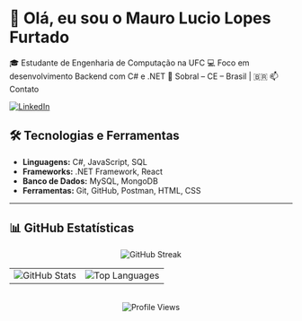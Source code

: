 # 👋 Olá, eu sou o Mauro Lucio Lopes Furtado

🎓 Estudante de Engenharia de Computação na UFC
💻 Foco em desenvolvimento Backend com C# e .NET
📍 Sobral – CE – Brasil | 🇧🇷
📫 Contato

[![LinkedIn](https://img.shields.io/badge/LinkedIn-Visite%20meu%20perfil-0A66C2?style=for-the-badge&logo=linkedin&logoColor=white)](https://www.linkedin.com/in/mauro-furtado-5845791a8)

## 🛠️ Tecnologias e Ferramentas

- **Linguagens:** C#, JavaScript, SQL
- **Frameworks:** .NET Framework, React
- **Banco de Dados:** MySQL, MongoDB
- **Ferramentas:** Git, GitHub, Postman, HTML, CSS

---

## 📊 GitHub Estatísticas

<div align="center">



<img src="https://github-readme-streak-stats.herokuapp.com/?user=MauroFurtado&theme=radical&date_format=j%20M%5B%20Y%5D" alt="GitHub Streak" />




<table>
  <tr>
    <td><img src="https://github-readme-stats.vercel.app/api?username=MauroFurtado&show_icons=true&theme=radical&hide_title=true" alt="GitHub Stats" /></td>
    <td><img src="https://github-readme-stats.vercel.app/api/top-langs/?username=MauroFurtado&layout=compact&theme=radical" alt="Top Languages" /></td>
  </tr>
</table>

<br>

<!-- Contador de visitas -->

<img src="https://komarev.com/ghpvc/?username=MauroFurtado&color=blue" alt="Profile Views" />

</div>
